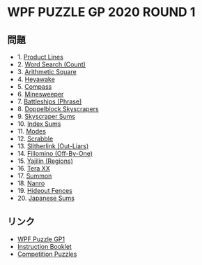 # WPF PUZZLE GP 2020 ROUND 1

## 問題
- 1\. [Product Lines](../puzzle/productlines.md)
- 2\. [Word Search (Count)](../puzzle/wordsearch_count.md)
- 3\. [Arithmetic Square](../puzzle/arithmeticsquare.md)
- 4\. [Heyawake](../puzzle/heyawake.md)
- 5\. [Compass](../puzzle/compass.md)
- 6\. [Minesweeper](../puzzle/minesweeper.md)
- 7\. [Battleships (Phrase)](../puzzle/battleships_phrase.md)
- 8\. [Doppelblock Skyscrapers](../puzzle/doppelblock_skyscrapers.md)
- 9\. [Skyscraper Sums](../puzzle/skyscraper_sums.md)
- 10\. [Index Sums](../puzzle/indexsums.md)
- 11\. [Modes](../puzzle/modes.md)
- 12\. [Scrabble](../puzzle/scrabble.md)
- 13\. [Slitherlink (Out-Liars)](../puzzle/slitherlink_outliars.md)
- 14\. [Fillomino (Off-By-One)](../puzzle/fillomino_offbyone.md)
- 15\. [Yajilin (Regions)](../puzzle/yajilin_regions.md)
- 16\. [Tera XX](../puzzle/teraxx.md)
- 17\. [Summon](../puzzle/summon.md)
- 18\. [Nanro](../puzzle/nanro.md)
- 19\. [Hideout Fences](../puzzle/hideout_fences.md)
- 20\. [Japanese Sums](../puzzle/japanesesums.md)

## リンク
- [WPF Puzzle GP1](https://gp.worldpuzzle.org/content/wpf-puzzle-gp1-5)
- [Instruction Booklet](https://gp.worldpuzzle.org/content/instruction-booklet-98)
- [Competition Puzzles](https://gp.worldpuzzle.org/content/competition-puzzles-63)
